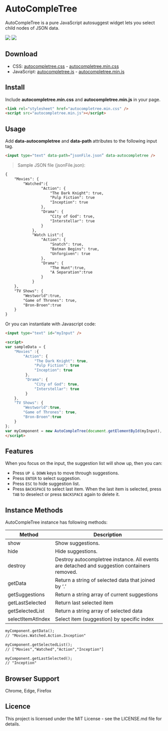 
# AutoCompleTree

AutoCompleTree is a pure JavaScript autosuggest widget lets you select child nodes of JSON data.

![](img/sample_1.png)
![](img/sample_2.png)

## Download
* CSS: [autocompletree.css](src/autocompletree.css) - [autocompletree.min.css](dist/autocompletree.min.css)
* JavaScript: [autocompletree.js](src/autocompletree.js) - [autocompletree.min.js](dist/autocompletree.min.js)

## Install
Include **autocompletree.min.css** and **autocompletree.min.js** in your page.

```html
<link rel="stylesheet" href="autocompletree.min.css" />
<script src="autocompletree.min.js"></script>
```

## Usage
Add **data-autocompletree** and **data-path** attributes to the following input tag.

```html
<input type="text" data-path=“jsonFile.json” data-autocompletree />
```


> Sample JSON file (jsonFile.json):

```html
{
	"Movies": {
		"Watched":{
				"Action": {
                    "The Dark Knight": true,
                    "Pulp Fiction": true
                    "Inception": true
                },
                "Drama": {
                    "City of God": true,
                    "Interstellar": true
                }
			},
			"Watch List":{
				"Action": {
                    "Snatch": true,
                    "Batman Begins": true,
                    "Unforgiven": true
                },
                "Drama": {
                    "The Hunt":true,
                    "A Separation":true
                }
			}
	},
	"TV Shows": {
		"Westworld":true,
		"Game of Thrones": true,
		"Bron-Broen":true
	}
}
```

Or you can instantiate with Javascript code:

```html
<input type="text" id="myInput" />
```

```html
<script>
var sampleData = {
	"Movies" :{
		"Action": {
             "The Dark Knight": true,
             "Pulp Fiction": true
             "Inception": true
         },
         "Drama": {
             "City of God": true,
             "Interstellar": true
         }
	},
	"TV Shows": {
		"Westworld":true,
		"Game of Thrones": true,
		"Bron-Broen":true
	}
};
var myComponent = new AutoCompleTree(document.getElementById(myInput), sampleData);
</script>
```

## Features
When you focus on the input, the suggestion list will show up, then you can:
- Press `UP & DOWN` keys to move through suggestions.
- Press `ENTER` to select suggestion.
- Press `ESC` to hide suggestion list.
- Press `BACKSPACE` to select last item. When the last item is selected, press `TAB` to deselect or press `BACKSPACE` again to delete it.

## Instance Methods
AutoCompleTree instance has following methods:

| Method | Description |
| ------ | ------ |
| show | Show suggestions. |
| hide | Hide suggestions. |
| destroy | Destroy autocompletree instance. All events are detached and suggestion containers removed. |
| getData | Return a string of selected data that joined by ‘.’ |
| getSuggestions | Return a string array of current suggestions |
| getLastSelected | Return last selected item  |
| getSelectedList | Return a string array of selected data |
| selectItemAtIndex | Select item (suggestion) by specific index |

```html
myComponent.getData();
// "Movies.Watched.Action.Inception"

myComponent.getSelectedList();
// ["Movies","Watched","Action","Inception"]

myComponent.getLastSelected();
// "Inception"
```

## Browser Support
Chrome, Edge, Firefox


## Licence
This project is licensed under the MIT License - see the LICENSE.md file for details.
